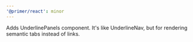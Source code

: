 ```yaml
---
'@primer/react': minor
---
```


Adds UnderlinePanels component. It's like UnderlineNav, but for rendering semantic tabs instead of links.

<!-- Changed components: UnderilnePanels -->
